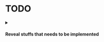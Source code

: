 # TODO

<details>
<summary><h4>Reveal stuffs that needs to be implemented</h4></summary>

- [ ] learn about lazy-loading and optimize the startup time
- [ ] rewrite the config structure

</details>


